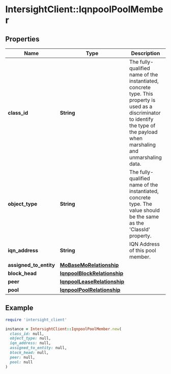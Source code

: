 # IntersightClient::IqnpoolPoolMember

## Properties

| Name | Type | Description | Notes |
| ---- | ---- | ----------- | ----- |
| **class_id** | **String** | The fully-qualified name of the instantiated, concrete type. This property is used as a discriminator to identify the type of the payload when marshaling and unmarshaling data. | [default to &#39;iqnpool.PoolMember&#39;] |
| **object_type** | **String** | The fully-qualified name of the instantiated, concrete type. The value should be the same as the &#39;ClassId&#39; property. | [default to &#39;iqnpool.PoolMember&#39;] |
| **iqn_address** | **String** | IQN Address of this pool member. | [optional] |
| **assigned_to_entity** | [**MoBaseMoRelationship**](MoBaseMoRelationship.md) |  | [optional] |
| **block_head** | [**IqnpoolBlockRelationship**](IqnpoolBlockRelationship.md) |  | [optional] |
| **peer** | [**IqnpoolLeaseRelationship**](IqnpoolLeaseRelationship.md) |  | [optional] |
| **pool** | [**IqnpoolPoolRelationship**](IqnpoolPoolRelationship.md) |  | [optional] |

## Example

```ruby
require 'intersight_client'

instance = IntersightClient::IqnpoolPoolMember.new(
  class_id: null,
  object_type: null,
  iqn_address: null,
  assigned_to_entity: null,
  block_head: null,
  peer: null,
  pool: null
)
```

